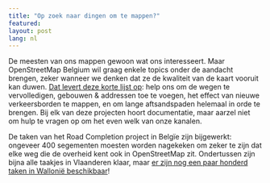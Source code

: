 ```yaml
---
title: "Op zoek naar dingen om te mappen?"
featured:
layout: post
lang: nl
---
```


De meesten van ons mappen gewoon wat ons interesseert. Maar OpenStreetMap Belgium wil graag enkele topics onder de aandacht brengen, zeker wanneer we denken dat ze de kwaliteit van de kaart vooruit kan duwen. [Dat levert deze korte lijst op](https://wiki.openstreetmap.org/wiki/WikiProject_Belgium/top_mapping_tasks): help ons om de wegen te vervolledigen, gebouwen & addressen toe te voegen, het effect van nieuwe verkeersborden te mappen, en om lange aftsandspaden helemaal in orde te brengen. Bij elk van deze projecten hoort documentatie, maar aarzel niet om hulp te vragen op om het even welk van onze kanalen.

De taken van het Road Completion project in Belgïe zijn bijgewerkt: ongeveer 400 segementen moesten worden nagekeken om zeker te zijn dat elke weg die de overheid kent ook in OpenStreetMap zit. Ondertussen zijn bijna alle taakjes in Vlaanderen klaar, maar [er zijn nog een paar honderd taken in Wallonië beschikbaar](https://maproulette.org/browse/challenges/14681)!
